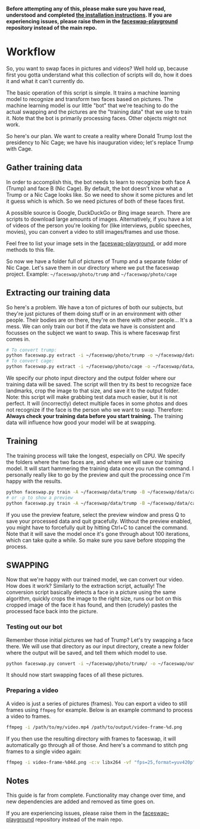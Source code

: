 **Before attempting any of this, please make sure you have read, understood and completed [the installation instructions](../blob/master/INSTALL.md). If you are experiencing issues, please raise them in the [faceswap-playground](https://github.com/deepfakes/faceswap-playground) repository instead of the main repo.**

# Workflow

So, you want to swap faces in pictures and videos? Well hold up, because first you gotta understand what this collection of scripts will do, how it does it and what it can't currently do.

The basic operation of this script is simple. It trains a machine learning model to recognize and transform two faces based on pictures. The machine learning model is our little "bot" that we're teaching to do the actual swapping and the pictures are the "training data" that we use to train it. Note that the bot is primarily processing faces. Other objects might not work.

So here's our plan. We want to create a reality where Donald Trump lost the presidency to Nic Cage; we have his inauguration video; let's replace Trump with Cage.

## Gather training data

In order to accomplish this, the bot needs to learn to recognize both face A (Trump) and face B (Nic Cage). By default, the bot doesn't know what a Trump or a Nic Cage looks like. So we need to show it some pictures and let it guess which is which. So we need pictures of both of these faces first.

A possible source is Google, DuckDuckGo or Bing image search. There are scripts to download large amounts of images. Alternatively, if you have a lot of videos of the person you're looking for (like interviews, public speeches, movies), you can convert a video to still images/frames and use those.

Feel free to list your image sets in the [faceswap-playground](https://github.com/deepfakes/faceswap-playground), or add more methods to this file.

So now we have a folder full of pictures of Trump and a separate folder of Nic Cage. Let's save them in our directory where we put the faceswap project. Example: `~/faceswap/photo/trump` and `~/faceswap/photo/cage`

## Extracting our training data

So here's a problem. We have a ton of pictures of both our subjects, but they're just pictures of them doing stuff or in an environment with other people. Their bodies are on there, they're on there with other people... It's a mess. We can only train our bot if the data we have is consistent and focusses on the subject we want to swap. This is where faceswap first comes in.

```bash
# To convert trump:
python faceswap.py extract -i ~/faceswap/photo/trump -o ~/faceswap/data/trump
# To convert cage:
python faceswap.py extract -i ~/faceswap/photo/cage -o ~/faceswap/data/cage
```

We specify our photo input directory and the output folder where our training data will be saved. The script will then try its best to recognize face landmarks, crop the image to that size, and save it to the output folder. Note: this script will make grabbing test data much easier, but it is not perfect. It will (incorrectly) detect multiple faces in some photos and does not recognize if the face is the person who we want to swap. Therefore: **Always check your training data before you start training.** The training data will influence how good your model will be at swapping.

## Training

The training process will take the longest, especially on CPU. We specify the folders where the two faces are, and where we will save our training model. It will start hammering the training data once you run the command. I personally really like to go by the preview and quit the processing once I'm happy with the results.

```bash
python faceswap.py train -A ~/faceswap/data/trump -B ~/faceswap/data/cage -m ~/faceswap/models/
# or -p to show a preview
python faceswap.py train -A ~/faceswap/data/trump -B ~/faceswap/data/cage -m ~/faceswap/models/ -p 
````

If you use the preview feature, select the preview window and press Q to save your processed data and quit gracefully. Without the preview enabled, you might have to forcefully quit by hitting Ctrl+C to cancel the command. Note that it will save the model once it's gone through about 100 iterations, which can take quite a while. So make sure you save before stopping the process.

## SWAPPING

Now that we're happy with our trained model, we can convert our video. How does it work? Similarly to the extraction script, actually! The conversion script basically detects a face in a picture using the same algorithm, quickly crops the image to the right size, runs our bot on this cropped image of the face it has found, and then (crudely) pastes the processed face back into the picture.

### Testing out our bot

Remember those initial pictures we had of Trump? Let's try swapping a face there. We will use that directory as our input directory, create a new folder where the output will be saved, and tell them which model to use.

```bash
python faceswap.py convert -i ~/faceswap/photo/trump/ -o ~/faceswap/output/ -m ~/faceswap/models/
```

It should now start swapping faces of all these pictures.

### Preparing a video

A video is just a series of pictures (frames). You can export a video to still frames using `ffmpeg` for example. Below is an example command to process a video to frames.

```bash
ffmpeg -i /path/to/my/video.mp4 /path/to/output/video-frame-%d.png
```

If you then use the resulting directory with frames to faceswap, it will automatically go through all of those. And here's a command to stitch png frames to a single video again:

```bash
ffmpeg -i video-frame-%04d.png -c:v libx264 -vf "fps=25,format=yuv420p" out.mp4
```

## Notes

This guide is far from complete. Functionality may change over time, and new dependencies are added and removed as time goes on. 

If you are experiencing issues, please raise them in the [faceswap-playground](https://github.com/deepfakes/faceswap-playground) repository instead of the main repo.

